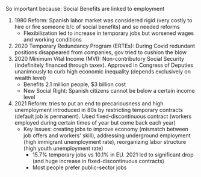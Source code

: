 So important because: Social Benefits are linked to employment
1. 1980 Reform: Spanish labor market was considered rigid (very costly to hire or fire someone b/c of social benefits) and so needed reforms
	- Flexibilization led to increase in temporary jobs but worsened wages and working conditions 
2. 2020 Temporary Redundancy Program (ERTEs): During Covid redundant positions disappeared from companies, gov tried to cushion the blow
3. 2020 Minimum Vital Income (MVI): Non-contributory Social Security (indefinitely financed through taxex). Approved in Congress of Deputies unanimously to curb high economic inequality (depends exclusively on wealth level)
	- Benefits 2.1 million people, $3 billion cost
	- New Social Right: Spanish citizens cannot be below a certain income level
4. 2021 Reform: tries to put an end to precariousness and high unemployment introduced in 80s by restricting temporary contracts (default job is permanent). Used fixed-discontinuous contract (workers employed during certain times of year but come back each year)
	- Key Issues: creating jobs to improve economy (mismatch between job offers and workers' skill), addressing underground employment (high immigrant unemployment rate), reorganizing labor structure (high youth unemployment rate)
		- 15.7% temporary jobs vs 10.1% in EU. 2021 led to significant drop (and huge increase in fixed-discontinuous contracts)
		- Most people prefer public-sector jobs